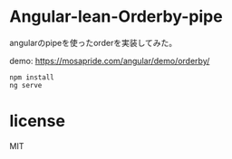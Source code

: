 # Angular-lean-Orderby-pipe

angularのpipeを使ったorderを実装してみた。

demo: https://mosapride.com/angular/demo/orderby/

```
npm install
ng serve
```

# license

MIT
